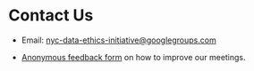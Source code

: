 # Contact Us

- Email: [nyc-data-ethics-initiative@googlegroups.com](mailto:nyc-data-ethics-initiative@googlegroups.com)

- [Anonymous feedback form](https://docs.google.com/forms/d/e/1FAIpQLSfLpgMT3-5aGaHHT6HMbkW09ZPqWfzkENf3ZRGE0R0D3-rWGA/viewform) on how to improve our meetings.
